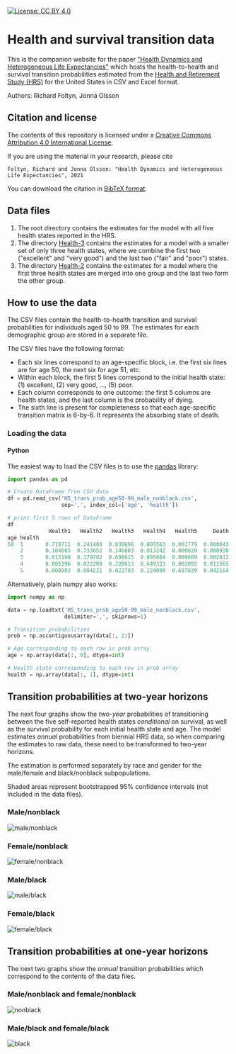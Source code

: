 [![License: CC BY 4.0](https://img.shields.io/badge/License-CC%20BY%204.0-lightgrey.svg)](https://creativecommons.org/licenses/by/4.0/)

# Health and survival transition data

This is the companion website for the paper 
["Health Dynamics and Heterogeneous Life Expectancies"](https://www.foltyn.net/research/FO_health_dynamics.pdf ) 
which hosts the health-to-health and survival transition probabilities
estimated from the [Health and Retirement Study (HRS)](https://hrs.isr.umich.edu/about)
for the United States
in CSV and Excel format.

Authors: Richard Foltyn, Jonna Olsson

## Citation and license ##

The contents of this repository is licensed under a
[Creative Commons Attribution 4.0 International License](https://creativecommons.org/licenses/by/4.0/).

If you are using the material in your research, please cite 

    Foltyn, Richard and Jonna Olsson: "Health Dynamics and Heterogeneous Life Expectancies", 2021

You can download the citation in [BibTeX format](health-process.bib).

## Data files ## 

1.  The root directory contains the estimates for the model with 
    all five health states reported in the HRS.
2.  The directory [Health-3](Health-3) contains the estimates for a model
    with a smaller set of only three health states, where we combine
    the first two ("excellent" and "very good") and the last two
    ("fair" and "poor") states.
3.  The directory [Health-2](Health-2) contains the estimates for a model
    where the first three health states are merged into one group and the 
    last two form the other group.

## How to use the data ##

The CSV files contain the health-to-health transition
and survival probabilities for individuals aged 50 to 99. 
The estimates for each demographic group are stored in a separate file.

The CSV files have the following format:
-   Each six lines correspond to an age-specific block, i.e. the first
    six lines are for age 50, the next six for age 51, etc.
-   Within each block, the first 5 lines correspond to the initial health
    state: (1) excellent, (2) very good, ..., (5) poor.
-   Each column corresponds to one outcome: the first 5 columns are 
    health states, and the last column is the probability of dying.
-   The sixth line is present for completeness so that each age-specific
    transition matrix is 6-by-6. It represents the absorbing state of death.

### Loading the data ###

#### Python ####

The easiest way to load the CSV files is to use the [pandas](https://pandas.pydata.org/)
library:
```python
import pandas as pd

# Create DataFrame from CSV data
df = pd.read_csv('H5_trans_prob_age50-99_male_nonblack.csv', 
                 sep=',', index_col=['age', 'health'])

# print first 5 rows of DataFrame
df
             Health1   Health2   Health3   Health4   Health5     Death
age health                                                            
50  1       0.719711  0.241408  0.030696  0.005563  0.001779  0.000843
    2       0.104665  0.733652  0.146883  0.013242  0.000620  0.000938
    3       0.013198  0.179782  0.698615  0.095984  0.009609  0.002812
    4       0.005196  0.022208  0.228613  0.649323  0.083095  0.011565
    5       0.008903  0.004221  0.022783  0.224090  0.697839  0.042164
```

Alternatively, plain numpy also works:
```python
import numpy as np

data = np.loadtxt('H5_trans_prob_age50-99_male_nonblack.csv', 
                  delimiter=',', skiprows=1)

# Transition probabilities
prob = np.ascontiguousarray(data[:, 2:])

# Age corresponding to each row in prob array
age = np.array(data[:, 0], dtype=int)

# Health state corresponding to each row in prob array
health = np.array(data[:, 1], dtype=int)
```    


## Transition probabilities at two-year horizons ##

The next four graphs show the _two-year_ probabilities of transitioning
between the five self-reported health states _conditional_ on survival,
as well as the survival probability for each initial health state and age.
The model estimates _annual_ probabilities from biennial HRS data,
so when comparing the estimates to raw data, these need to be transformed
to two-year horizons.

The estimation is performed separately by
race and gender for the male/female and black/nonblack subpopulations.

Shaded areas represent bootstrapped 95% confidence intervals (not included
in the data files).

### Male/nonblack ###
![male/nonblack](images/trans_prob_male_nonblack_T2.png)
### Female/nonblack ###
![female/nonblack](images/trans_prob_female_nonblack_T2.png)
### Male/black ###
![male/black](images/trans_prob_male_black_T2.png)
### Female/black ###
![female/black](images/trans_prob_female_black_T2.png)


## Transition probabilities at one-year horizons ##

The next two graphs show the _annual_ transition probabilities which
correspond to the contents of the data files.

### Male/nonblack and female/nonblack ###
![nonblack](images/trans_prob_nonblack_T1.png)
### Male/black and female/black ###
![black](images/trans_prob_black_T1.png)
